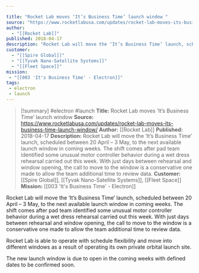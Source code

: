 ```yaml
---

title: "Rocket Lab moves ‘It’s Business Time’ launch window "
source: "https://www.rocketlabusa.com/updates/rocket-lab-moves-its-business-time-launch-window/"
author:
  - "[[Rocket Lab]]"
published: 2018-04-17
description: "Rocket Lab will move the ‘It’s Business Time’ launch, scheduled between 20 April – 3 May, to the next available launch window in coming weeks. The shift comes after pad team identified some unusual motor controller behavior during a wet dress rehearsal carried out this week. With just days between rehearsal and window opening, the call to move to the window is a conservative one made to allow the team additional time to review data."
customer:
  - "[[Spire Global]]"
  - "[[Tyvak Nano-Satellite Systems]]"
  - "[[Fleet Space]]"
mission:
 - "[[003 'It's Business Time' - Electron]]"
tags:
 - electron
 - launch
---
```

>[!summary]
#electron #launch
**Title:** Rocket Lab moves ‘It’s Business Time’ launch window 
**Source:** https://www.rocketlabusa.com/updates/rocket-lab-moves-its-business-time-launch-window/
**Author:** [[Rocket Lab]]
**Published:** 2018-04-17
**Description:** Rocket Lab will move the ‘It’s Business Time’ launch, scheduled between 20 April – 3 May, to the next available launch window in coming weeks. The shift comes after pad team identified some unusual motor controller behavior during a wet dress rehearsal carried out this week. With just days between rehearsal and window opening, the call to move to the window is a conservative one made to allow the team additional time to review data.
**Customer:** [[Spire Global]], [[Tyvak Nano-Satellite Systems]], [[Fleet Space]]
**Mission:** [[003 'It's Business Time' - Electron]]

Rocket Lab will move the ‘It’s Business Time’ launch, scheduled between 20 April – 3 May, to the next available launch window in coming weeks. The shift comes after pad team identified some unusual motor controller behavior during a wet dress rehearsal carried out this week. With just days between rehearsal and window opening, the call to move to the window is a conservative one made to allow the team additional time to review data.

Rocket Lab is able to operate with schedule flexibility and move into different windows as a result of operating its own private orbital launch site.

The new launch window is due to open in the coming weeks with defined dates to be confirmed soon.